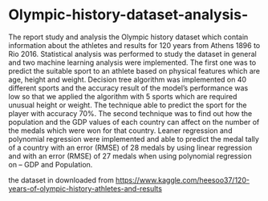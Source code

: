 # Olympic-history-dataset-analysis-
The report study and analysis the Olympic history dataset which contain information about the athletes and results for 120 years from Athens 1896 to Rio 2016.
Statistical analysis was performed to study the dataset in general and two machine learning analysis were implemented. The first one was to predict the suitable sport to an athlete based on physical features which are age, height and weight. Decision tree algorithm was implemented on 40 different sports and the accuracy result of the model’s performance was low so that we applied the algorithm with 5 sports which are required unusual height or weight. The technique able to predict the sport for the player with accuracy 70%.
The second technique was to find out how the population and the GDP values of each country can affect on the number of the medals which were won for that country. Leaner regression and polynomial regression were implemented and able to predict the medal tally of a country with an error (RMSE) of 28 medals by using linear regression and with an error (RMSE) of 27 medals when using polynomial regression on – GDP and Population.

the dataset in downloaded from https://www.kaggle.com/heesoo37/120-years-of-olympic-history-athletes-and-results
